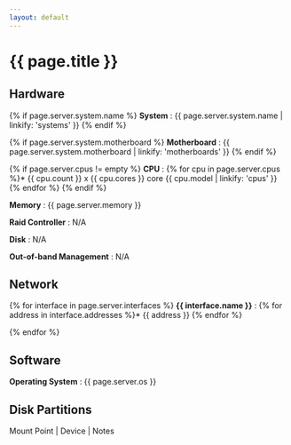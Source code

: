 ```yaml
---
layout: default
---
```


# {{ page.title }}

## Hardware

{% if page.server.system.name %}
**System**
: {{ page.server.system.name | linkify: 'systems' }}
{% endif %}

{% if page.server.system.motherboard %}
**Motherboard**
: {{ page.server.system.motherboard | linkify: 'motherboards' }}
{% endif %}

{% if page.server.cpus != empty %}
**CPU**
: {% for cpu in page.server.cpus %}* {{ cpu.count }} x {{ cpu.cores }} core {{ cpu.model | linkify: 'cpus' }}
  {% endfor %}
{% endif %}

**Memory**
: {{ page.server.memory }}

**Raid Controller**
: N/A

**Disk**
: N/A

**Out-of-band Management**
: N/A

## Network

{% for interface in page.server.interfaces %}
**{{ interface.name }}**
: {% for address in interface.addresses %}* {{ address }}
  {% endfor %}

{% endfor %}

## Software

**Operating System**
: {{ page.server.os }}

## Disk Partitions

Mount Point | Device | Notes
